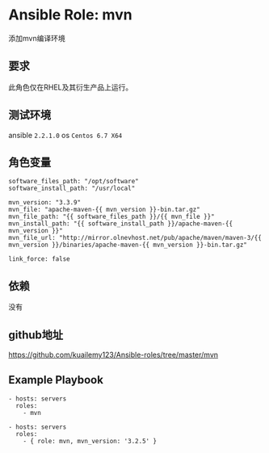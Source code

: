 # Ansible Role: mvn

添加mvn编译环境

## 要求

此角色仅在RHEL及其衍生产品上运行。

## 测试环境

ansible `2.2.1.0`
os `Centos 6.7 X64`

## 角色变量
    software_files_path: "/opt/software"
    software_install_path: "/usr/local"

    mvn_version: "3.3.9"
    mvn_file: "apache-maven-{{ mvn_version }}-bin.tar.gz"
    mvn_file_path: "{{ software_files_path }}/{{ mvn_file }}"
    mvn_install_path: "{{ software_install_path }}/apache-maven-{{ mvn_version }}"
    mvn_file_url: "http://mirror.olnevhost.net/pub/apache/maven/maven-3/{{ mvn_version }}/binaries/apache-maven-{{ mvn_version }}-bin.tar.gz"

    link_force: false


## 依赖

没有

## github地址
https://github.com/kuailemy123/Ansible-roles/tree/master/mvn

## Example Playbook

    - hosts: servers
      roles:
        - mvn
    
    - hosts: servers
      roles:
        - { role: mvn, mvn_version: '3.2.5' }